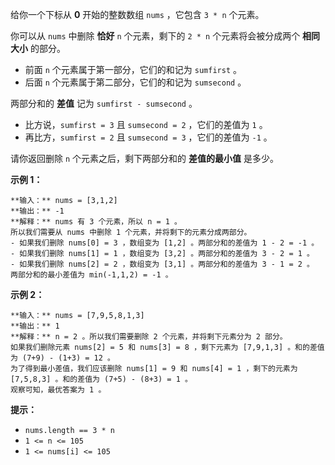 给你一个下标从 **0**  开始的整数数组 `nums` ，它包含 `3 * n` 个元素。

你可以从 `nums` 中删除 **恰好**  `n` 个元素，剩下的 `2 * n` 个元素将会被分成两个 **相同大小**  的部分。

  * 前面 `n` 个元素属于第一部分，它们的和记为 `sumfirst` 。
  * 后面 `n` 个元素属于第二部分，它们的和记为 `sumsecond` 。

两部分和的 **差值**  记为 `sumfirst - sumsecond` 。

  * 比方说，`sumfirst = 3` 且 `sumsecond = 2` ，它们的差值为 `1` 。
  * 再比方，`sumfirst = 2` 且 `sumsecond = 3` ，它们的差值为 `-1` 。

请你返回删除 `n` 个元素之后，剩下两部分和的 **差值的最小值**  是多少。



**示例 1：**

    
    
    **输入：** nums = [3,1,2]
    **输出：** -1
    **解释：** nums 有 3 个元素，所以 n = 1 。
    所以我们需要从 nums 中删除 1 个元素，并将剩下的元素分成两部分。
    - 如果我们删除 nums[0] = 3 ，数组变为 [1,2] 。两部分和的差值为 1 - 2 = -1 。
    - 如果我们删除 nums[1] = 1 ，数组变为 [3,2] 。两部分和的差值为 3 - 2 = 1 。
    - 如果我们删除 nums[2] = 2 ，数组变为 [3,1] 。两部分和的差值为 3 - 1 = 2 。
    两部分和的最小差值为 min(-1,1,2) = -1 。
    

**示例 2：**

    
    
    **输入：** nums = [7,9,5,8,1,3]
    **输出：** 1
    **解释：** n = 2 。所以我们需要删除 2 个元素，并将剩下元素分为 2 部分。
    如果我们删除元素 nums[2] = 5 和 nums[3] = 8 ，剩下元素为 [7,9,1,3] 。和的差值为 (7+9) - (1+3) = 12 。
    为了得到最小差值，我们应该删除 nums[1] = 9 和 nums[4] = 1 ，剩下的元素为 [7,5,8,3] 。和的差值为 (7+5) - (8+3) = 1 。
    观察可知，最优答案为 1 。
    



**提示：**

  * `nums.length == 3 * n`
  * `1 <= n <= 105`
  * `1 <= nums[i] <= 105`

